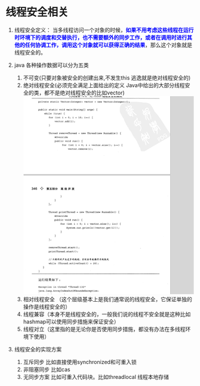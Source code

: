 # 线程安全相关

1. 线程安全定义：
     当多线程访问一个对象的时候，**<font color='blue'>如果不用考虑这些线程在运行时环境下的调度和交替执行，也不需要额外的同步工作，或者在调用时进行其他的任何协调工作，调用这个对象就可以获得正确的结果</font>**，那么这个对象就是线程安全的。

2. java 各种操作数据可以分为五类

   1. 不可变(只要对象被安全的创建出来,不发生this 逃逸就是绝对线程安全的)
   2. 绝对线程安全(必须完全满足上面给出的定义 Java中给出的大部分线程安全的类，都不是绝对线程安全的比如vector)![image-20190815115049132](../images/image-20190815115049132.png)
   3. 相对线程安全 （这个层级基本上是我们通常说的线程安全，它保证单独的操作是线程安全的）
   4. 线程兼容（本身不是线程安全的，一般我们说的线程不安全就是这种比如hashmap可以使用同步措施来保证安全）
   5. 线程对立（这里指的是无论你是否使用同步措施，都没有办法在多线程环境下使用）

3. 线程安全的实现方案

   1. 互斥同步 比如直接使用synchronized和可重入锁
   2. 非阻塞同步 比如cas
   3. 无同步方案 比如可重入代码块。比如threadlocal 线程本地存储

   